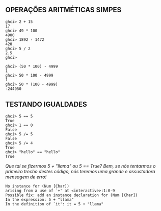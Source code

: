 ## OPERAÇÕES ARITMÉTICAS SIMPES

    ghci> 2 + 15  
    17  
    ghci> 49 * 100  
    4900  
    ghci> 1892 - 1472  
    420  
    ghci> 5 / 2  
    2.5  
    ghci>  

    ghci> (50 * 100) - 4999  
    1  
    ghci> 50 * 100 - 4999  
    1  
    ghci> 50 * (100 - 4999)  
    -244950  

## TESTANDO IGUALDADES

    ghci> 5 == 5  
    True  
    ghci> 1 == 0  
    False  
    ghci> 5 /= 5  
    False  
    ghci> 5 /= 4  
    True  
    ghci> "hello" == "hello"  
    True

*Que tal se fizermos 5 + "llama" ou 5 == True? Bem, se nós tentarmos o primeiro trecho destes código, nós teremos uma grande e assustadora mensagem de erro!*

    No instance for (Num [Char])  
    arising from a use of `+' at <interactive>:1:0-9  
    Possible fix: add an instance declaration for (Num [Char])  
    In the expression: 5 + "llama"  
    In the definition of `it': it = 5 + "llama" 

